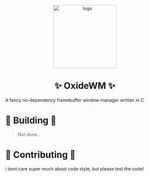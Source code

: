 <p align="center">

<img src="https://github.com/xfcisco/OxideWM/blob/main/oxidewm-v2.png?raw=true" alt="logo" width="200"/>

<h1 align="center">✨ OxideWM ✨</h1>
A fancy no-dependency framebuffer window manager written in C
</p>


# 🔨 Building 🔨
> Not done...

# 💖 Contributing 💖
i dont care super much about code style, but please test the code!